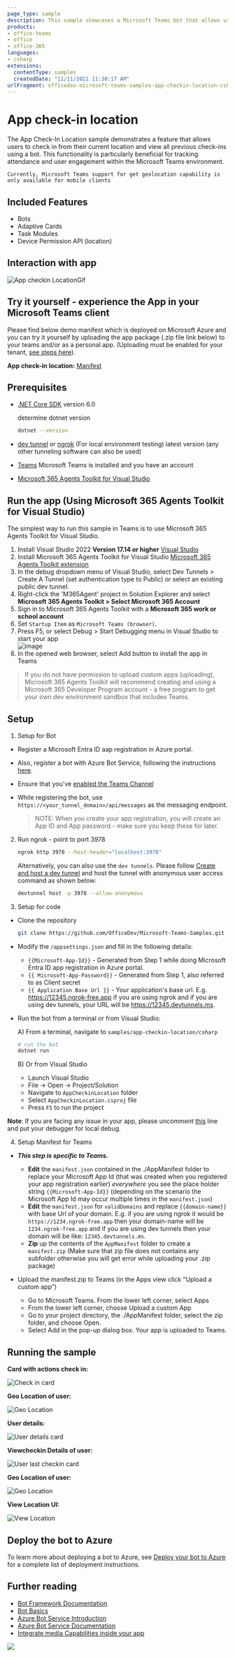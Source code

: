 ```yaml
---
page_type: sample
description: This sample showcases a Microsoft Teams bot that allows users to check in their current location and view all previous check-ins seamlessly.
products:
- office-teams
- office
- office-365
languages:
- csharp
extensions:
  contentType: samples
  createdDate: "11/11/2021 11:30:17 AM"
urlFragment: officedev-microsoft-teams-samples-app-checkin-location-csharp
---
```


# App check-in location

The App Check-In Location sample demonstrates a feature that allows users to check in from their current location and view all previous check-ins using a bot. This functionality is particularly beneficial for tracking attendance and user engagement within the Microsoft Teams environment.

`Currently, Microsoft Teams support for get geolocation capability is only available for mobile clients`

## Included Features
* Bots
* Adaptive Cards
* Task Modules
* Device Permission API (location)

## Interaction with app

![App checkin LocationGif](AppCheckinLocation/Images/AppcheckinLocation.gif)

## Try it yourself - experience the App in your Microsoft Teams client
Please find below demo manifest which is deployed on Microsoft Azure and you can try it yourself by uploading the app package (.zip file link below) to your teams and/or as a personal app. (Uploading must be enabled for your tenant, [see steps here](https://docs.microsoft.com/microsoftteams/platform/concepts/build-and-test/prepare-your-o365-tenant#enable-custom-teams-apps-and-turn-on-custom-app-uploading)).

**App check-in location:** [Manifest](/samples/app-checkin-location/csharp/demo-manifest/App-checkin-location.zip)

## Prerequisites

- [.NET Core SDK](https://dotnet.microsoft.com/download) version 6.0

  determine dotnet version
  ```bash
  dotnet --version
  ```
- [dev tunnel](https://learn.microsoft.com/en-us/azure/developer/dev-tunnels/get-started?tabs=windows) or [ngrok](https://ngrok.com/download) (For local environment testing) latest version (any other tunneling software can also be used)
  
- [Teams](https://teams.microsoft.com) Microsoft Teams is installed and you have an account

- [Microsoft 365 Agents Toolkit for Visual Studio](https://learn.microsoft.com/en-us/microsoftteams/platform/toolkit/toolkit-v4/install-teams-toolkit-vs?pivots=visual-studio-v17-7)

## Run the app (Using Microsoft 365 Agents Toolkit for Visual Studio)

The simplest way to run this sample in Teams is to use Microsoft 365 Agents Toolkit for Visual Studio.
1. Install Visual Studio 2022 **Version 17.14 or higher** [Visual Studio](https://visualstudio.microsoft.com/downloads/)
1. Install Microsoft 365 Agents Toolkit for Visual Studio [Microsoft 365 Agents Toolkit extension](https://learn.microsoft.com/en-us/microsoftteams/platform/toolkit/toolkit-v4/install-teams-toolkit-vs?pivots=visual-studio-v17-7)
1. In the debug dropdown menu of Visual Studio, select Dev Tunnels > Create A Tunnel (set authentication type to Public) or select an existing public dev tunnel.
1. Right-click the 'M365Agent' project in Solution Explorer and select **Microsoft 365 Agents Toolkit > Select Microsoft 365 Account**
1. Sign in to Microsoft 365 Agents Toolkit with a **Microsoft 365 work or school account**
1. Set `Startup Item` as `Microsoft Teams (browser)`.
1. Press F5, or select Debug > Start Debugging menu in Visual Studio to start your app
</br>![image](https://raw.githubusercontent.com/OfficeDev/TeamsFx/dev/docs/images/visualstudio/debug/debug-button.png)
1. In the opened web browser, select Add button to install the app in Teams
> If you do not have permission to upload custom apps (uploading), Microsoft 365 Agents Toolkit will recommend creating and using a Microsoft 365 Developer Program account - a free program to get your own dev environment sandbox that includes Teams.

## Setup

1) Setup for Bot
- Register a Microsoft Entra ID aap registration in Azure portal.
- Also, register a bot with Azure Bot Service, following the instructions [here](https://docs.microsoft.com/azure/bot-service/bot-service-quickstart-registration?view=azure-bot-service-3.0).
- Ensure that you've [enabled the Teams Channel](https://docs.microsoft.com/azure/bot-service/channel-connect-teams?view=azure-bot-service-4.0)
- While registering the bot, use `https://<your_tunnel_domain>/api/messages` as the messaging endpoint.

    > NOTE: When you create your app registration, you will create an App ID and App password - make sure you keep these for later.

2) Run ngrok - point to port 3978

   ```bash
   ngrok http 3978 --host-header="localhost:3978"
   ```  

   Alternatively, you can also use the `dev tunnels`. Please follow [Create and host a dev tunnel](https://learn.microsoft.com/en-us/azure/developer/dev-tunnels/get-started?tabs=windows) and host the tunnel with anonymous user access command as shown below:

   ```bash
   devtunnel host -p 3978 --allow-anonymous
   ```

3) Setup for code

- Clone the repository

    ```bash
    git clone https://github.com/OfficeDev/Microsoft-Teams-Samples.git
    ```

- Modify the `/appsettings.json` and fill in the following details:
  - `{{Microsoft-App-Id}}` - Generated from Step 1 while doing Microsoft Entra ID app registration in Azure portal.
  - `{{ Microsoft-App-Password}}` - Generated from Step 1, also referred to as Client secret
  - `{{ Application Base Url }}` - Your application's base url. E.g. https://12345.ngrok-free.app if you are using ngrok and if you are using dev tunnels, your URL will be https://12345.devtunnels.ms.

- Run the bot from a terminal or from Visual Studio:

  A) From a terminal, navigate to `samples/app-checkin-location/csharp`

  ```bash
  # run the bot
  dotnet run
  ```
  B) Or from Visual Studio
     - Launch Visual Studio
     - File -> Open -> Project/Solution
     - Navigate to `AppCheckinLocation` folder
     - Select `AppCheckinLocation.csproj` file
     - Press `F5` to run the project

**Note**: If you are facing any issue in your app, please uncomment [this](https://github.com/OfficeDev/Microsoft-Teams-Samples/blob/main/samples/app-checkin-location/csharp/AppCheckinLocation/AdapterWithErrorHandler.cs#L33) line and put your debugger for local debug.

4) Setup Manifest for Teams
- __*This step is specific to Teams.*__
    - **Edit** the `manifest.json` contained in the ./AppManifest folder to replace your Microsoft App Id (that was created when you registered your app registration earlier) *everywhere* you see the place holder string `{{Microsoft-App-Id}}` (depending on the scenario the Microsoft App Id may occur multiple times in the `manifest.json`)
    - **Edit** the `manifest.json` for `validDomains` and replace `{{domain-name}}` with base Url of your domain. E.g. if you are using ngrok it would be `https://1234.ngrok-free.app` then your domain-name will be `1234.ngrok-free.app` and if you are using dev tunnels then your domain will be like: `12345.devtunnels.ms`.
    - **Zip** up the contents of the `AppManifest` folder to create a `manifest.zip` (Make sure that zip file does not contains any subfolder otherwise you will get error while uploading your .zip package)

- Upload the manifest.zip to Teams (in the Apps view click "Upload a custom app")
   - Go to Microsoft Teams. From the lower left corner, select Apps
   - From the lower left corner, choose Upload a custom App
   - Go to your project directory, the ./AppManifest folder, select the zip folder, and choose Open.
   - Select Add in the pop-up dialog box. Your app is uploaded to Teams.

## Running the sample

**Card with actions check in:**

![Check in card](AppCheckinLocation/Images/CheckinCard.png)

**Geo Location of user:**

![Geo Location](AppCheckinLocation/Images/GeoLocation.png)

**User details:**

![User details card](AppCheckinLocation/Images/UserDetailsCard.png)

**Viewcheckin Details of user:**

![User last checkin card](AppCheckinLocation/Images/UserLastCheckInCard.png)

**Geo Location of user:**

![Geo Location](AppCheckinLocation/Images/GeoLocation.png)

**View Location UI:**

![View Location](AppCheckinLocation/Images/ViewLocation.png)

## Deploy the bot to Azure

To learn more about deploying a bot to Azure, see [Deploy your bot to Azure](https://aka.ms/azuredeployment) for a complete list of deployment instructions.

## Further reading

- [Bot Framework Documentation](https://docs.botframework.com)
- [Bot Basics](https://docs.microsoft.com/azure/bot-service/bot-builder-basics?view=azure-bot-service-4.0)
- [Azure Bot Service Introduction](https://docs.microsoft.com/azure/bot-service/bot-service-overview-introduction?view=azure-bot-service-4.0)
- [Azure Bot Service Documentation](https://docs.microsoft.com/azure/bot-service/?view=azure-bot-service-4.0)
- [Integrate media Capabilities inside your app](https://learn.microsoft.com/microsoftteams/platform/concepts/device-capabilities/media-capabilities?tabs=mobile)

<img src="https://pnptelemetry.azurewebsites.net/microsoft-teams-samples/samples/app-checkin-location-csharp" />